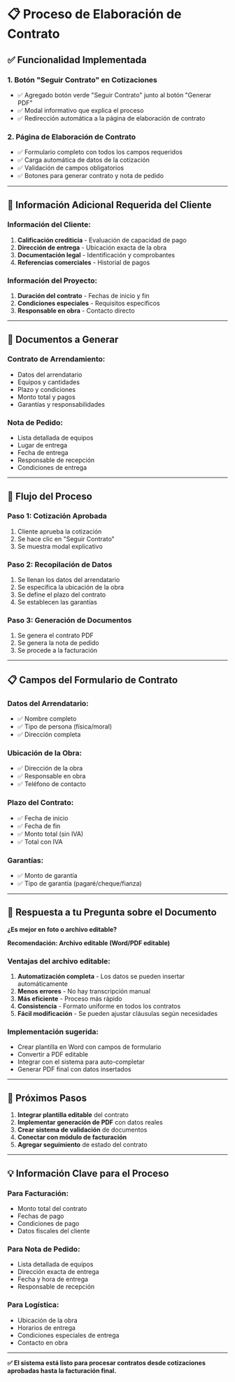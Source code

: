 # 📋 Proceso de Elaboración de Contrato

## ✅ **Funcionalidad Implementada**

### **1. Botón "Seguir Contrato" en Cotizaciones**
- ✅ Agregado botón verde "Seguir Contrato" junto al botón "Generar PDF"
- ✅ Modal informativo que explica el proceso
- ✅ Redirección automática a la página de elaboración de contrato

### **2. Página de Elaboración de Contrato**
- ✅ Formulario completo con todos los campos requeridos
- ✅ Carga automática de datos de la cotización
- ✅ Validación de campos obligatorios
- ✅ Botones para generar contrato y nota de pedido

---

## 📝 **Información Adicional Requerida del Cliente**

### **Información del Cliente:**
1. **Calificación crediticia** - Evaluación de capacidad de pago
2. **Dirección de entrega** - Ubicación exacta de la obra
3. **Documentación legal** - Identificación y comprobantes
4. **Referencias comerciales** - Historial de pagos

### **Información del Proyecto:**
1. **Duración del contrato** - Fechas de inicio y fin
2. **Condiciones especiales** - Requisitos específicos
3. **Responsable en obra** - Contacto directo

---

## 📄 **Documentos a Generar**

### **Contrato de Arrendamiento:**
- Datos del arrendatario
- Equipos y cantidades
- Plazo y condiciones
- Monto total y pagos
- Garantías y responsabilidades

### **Nota de Pedido:**
- Lista detallada de equipos
- Lugar de entrega
- Fecha de entrega
- Responsable de recepción
- Condiciones de entrega

---

## 🔄 **Flujo del Proceso**

### **Paso 1: Cotización Aprobada**
1. Cliente aprueba la cotización
2. Se hace clic en "Seguir Contrato"
3. Se muestra modal explicativo

### **Paso 2: Recopilación de Datos**
1. Se llenan los datos del arrendatario
2. Se especifica la ubicación de la obra
3. Se define el plazo del contrato
4. Se establecen las garantías

### **Paso 3: Generación de Documentos**
1. Se genera el contrato PDF
2. Se genera la nota de pedido
3. Se procede a la facturación

---

## 📋 **Campos del Formulario de Contrato**

### **Datos del Arrendatario:**
- ✅ Nombre completo
- ✅ Tipo de persona (física/moral)
- ✅ Dirección completa

### **Ubicación de la Obra:**
- ✅ Dirección de la obra
- ✅ Responsable en obra
- ✅ Teléfono de contacto

### **Plazo del Contrato:**
- ✅ Fecha de inicio
- ✅ Fecha de fin
- ✅ Monto total (sin IVA)
- ✅ Total con IVA

### **Garantías:**
- ✅ Monto de garantía
- ✅ Tipo de garantía (pagaré/cheque/fianza)

---

## 🎯 **Respuesta a tu Pregunta sobre el Documento**

**¿Es mejor en foto o archivo editable?**

**Recomendación: Archivo editable (Word/PDF editable)**

### **Ventajas del archivo editable:**
1. **Automatización completa** - Los datos se pueden insertar automáticamente
2. **Menos errores** - No hay transcripción manual
3. **Más eficiente** - Proceso más rápido
4. **Consistencia** - Formato uniforme en todos los contratos
5. **Fácil modificación** - Se pueden ajustar cláusulas según necesidades

### **Implementación sugerida:**
- Crear plantilla en Word con campos de formulario
- Convertir a PDF editable
- Integrar con el sistema para auto-completar
- Generar PDF final con datos insertados

---

## 🚀 **Próximos Pasos**

1. **Integrar plantilla editable** del contrato
2. **Implementar generación de PDF** con datos reales
3. **Crear sistema de validación** de documentos
4. **Conectar con módulo de facturación**
5. **Agregar seguimiento** de estado del contrato

---

## 💡 **Información Clave para el Proceso**

### **Para Facturación:**
- Monto total del contrato
- Fechas de pago
- Condiciones de pago
- Datos fiscales del cliente

### **Para Nota de Pedido:**
- Lista detallada de equipos
- Dirección exacta de entrega
- Fecha y hora de entrega
- Responsable de recepción

### **Para Logística:**
- Ubicación de la obra
- Horarios de entrega
- Condiciones especiales de entrega
- Contacto en obra

---

**✅ El sistema está listo para procesar contratos desde cotizaciones aprobadas hasta la facturación final.** 